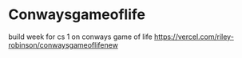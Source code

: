 # Conwaysgameoflife
build week for cs 1 on conways game of life
https://vercel.com/riley-robinson/conwaysgameoflifenew
